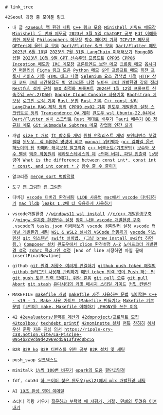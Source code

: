 <samp>
# link_tree

42Seoul 과정 중 모아둔 링크

- 내 글
  [42Seoul 맥 환경 세팅](https://velog.io/@junyooo/9snjed0v)
  [C++ 링크 모음](https://velog.io/@junyooo/C-%EB%A7%81%ED%81%AC%EB%AA%A8%EC%9D%8C)
  [Minishell 키워드 메모장](https://velog.io/@junyooo/Minishell)
  [Minishell 두 번째 메모장](https://velog.io/@junyooo/Minishell-%EA%B0%9C%EC%9D%B8-%EB%85%B8%ED%8A%B8)
  [2023년 3월 5일 ChatGPT 공부](https://velog.io/@junyooo/ChatGPT)
  [Fdf 이해를 위한 메모장](https://velog.io/@junyooo/fdf)
  [Philosophers 메모장](https://velog.io/@junyooo/philosophers)
  [향수 페이지 기획](https://velog.io/@junyooo/%ED%99%88%ED%8E%98%EC%9D%B4%EC%A7%80)
  [TCP/IP 메모장](https://velog.io/@junyooo/t)
  [GPTers에 올린 글 모음](https://velog.io/@junyooo/ChatGPT4-MidJourney-Eleven-labs-D-ID-%EC%97%B0%EA%B3%84%ED%95%B4%EB%B3%B4%EA%B8%B0)
  [Dart/Flutter 링크 모음](https://velog.io/@junyooo/Dart-%EB%A7%81%ED%81%AC-%EB%AA%A8%EC%9D%8C)
  [Dart/Flutter 메모](https://velog.io/@junyooo/Flutter-Dart-%EB%A9%94%EB%AA%A8)
  [2023년 6월 10일](https://velog.io/@junyooo/GPTers-%EB%A7%81%ED%81%AC-%EB%AA%A8%EC%9D%8C)
  [2023년 7월 31일 LangChain 이해해보기](https://velog.io/@junyooo/LangChain)
  [MongoDB 삽질](https://velog.io/@junyooo/MongoDB-7.0-%EC%84%A4%EC%B9%98-%EC%82%BD%EC%A7%88)
  [2023년 10월 9일 GPT 신속주입 프롬프트](https://velog.io/@junyooo/GPT-%ED%95%B4%ED%82%B9)
  [CPP05](https://velog.io/@junyooo/cpp05-%EB%A9%94%EB%AA%A8)
  [CPP06](https://velog.io/@junyooo/Cpp06)
  [Inception 메모장](https://velog.io/@junyooo/inception)
  [IRC 메모장](https://velog.io/@junyooo/IRC)
  [프론트엔드 보안 메모](https://velog.io/@junyooo/%EB%B3%B4%EC%95%88)
  [크롤링 메모](https://velog.io/@junyooo/%EB%8C%80%EC%B6%A9-%ED%81%AC%EB%A1%A4%EB%A7%81)
  [옵시디언 퍼블리싱](https://velog.io/@junyooo/%EC%98%B5%EC%8B%9C%EB%94%94%EC%96%B8-%ED%8D%BC%EB%B8%94%EB%A6%AC%EC%8B%B1-%EC%9A%94%EC%95%BD)
  [Figma 링크 모음](https://velog.io/@junyooo/Figam)
  [Python 메모](https://velog.io/@junyooo/python)
  [GPT 프롬프트 메모](https://velog.io/@junyooo/GPT-%ED%94%84%EB%A1%AC%ED%94%84%ED%8A%B8-%EB%A9%94%EB%AA%A8)
  [회전 프록시 서비스 기록](https://velog.io/@junyooo/%EC%85%80%EB%A0%88%EB%8B%88%EC%9B%80-%EB%A9%94%EB%AA%A8%EC%9E%A5)
  [HTML 태그 나열](https://velog.io/@junyooo/HTML-%ED%83%9C%EA%B7%B8)
  [Selenium 요소 검색법 나열](https://velog.io/@junyooo/Selenium-%EC%9A%94%EC%86%8C%EA%B2%80%EC%83%89-findelement)
  [HTTP 상태 코드](https://velog.io/@junyooo/HTTP-%EC%83%81%ED%83%9C%EC%BD%94%EB%93%9C)
  [코테 시간복잡도 별 알고리즘 나열](https://velog.io/@junyooo/%EC%BD%94%ED%85%8C-%EC%9E%85%EB%A0%A5%EC%A0%9C%ED%95%9C-%EC%95%8C%EA%B3%A0%EB%A6%AC%EC%A6%98)
  [노마드 코더 개발환경 강의 정리](https://velog.io/@junyooo/%EB%85%B8%EB%A7%88%EB%93%9C%EC%BD%94%EB%8D%94-%EA%B0%95%EC%9D%98-%EA%B0%9C%EB%B0%9C%ED%99%98%EA%B2%BD-%EC%84%A4%EC%A0%95-%EC%A0%95%EB%A6%AC)
  [Restful 설계 규칙](https://velog.io/@junyooo/Restful-%EC%84%A4%EA%B3%84-%EA%B7%9C%EC%B9%99)
  [SEO 최적화 프롬프트](https://velog.io/@junyooo/SEO-%EC%B5%9C%EC%A0%81%ED%99%94-%ED%94%84%EB%A1%AC%ED%94%84%ED%8A%B8-%ED%82%A4%EC%9B%8C%EB%93%9C)
  [2024년 1월 12일 프롬프트 신속주입 ver.2(DAN)](https://velog.io/@junyooo/DAN-version2-GPT)
  [Google Cloud Console 사용기록](https://velog.io/@junyooo/Google-Cloud-Console-%EC%82%AC%EC%9A%A9-%EA%B8%B0)
  [Bootstrap 메모장](https://velog.io/@junyooo/Bootstrap)
  [로그인 로직 기록](https://velog.io/@junyooo/%EB%A1%9C%EA%B7%B8%EC%9D%B8-%EA%B8%B0%EB%A1%9D)
  [Rust 문법](https://velog.io/@junyooo/Rust-%EB%AC%B8)
  [Rust 기록](https://velog.io/@junyooo/Rust-%EC%8B%9C%EC%9E%91)
  [C++ const 정리](https://velog.io/@junyooo/C-const-%EC%A0%95)
  [LangChain RAG 제작 정리](https://velog.io/@junyooo/LangChain-Rag-%EC%A0%9C%EC%9E%91)
  [CPP09 ex02 기록](https://velog.io/@junyooo/CPP09-ex02-%EB%A9%94%EB%AA%A8)
  [윈도우 개발환경 설정 스크립트로 정리](https://velog.io/@junyooo/%EC%9C%88%EB%8F%84%EC%9A%B0-%EA%B0%9C%EB%B0%9C-%ED%99%98%EA%B2%BD-%EC%84%A4%EC%A0%95)
  [Transendence QA 계획](https://velog.io/@junyooo/QA-%EA%B3%84%ED%9A%8D)
  [윈도우 wsl Ubuntu-22.04에서 Dart/Flutter 설치 스크립트](https://velog.io/@junyooo/Ubuntu-22.04%EC%97%90%EC%84%9C-DartFlutter-%EC%84%A4%EC%B9%98-%EB%B2%95)
  [Rust 제대로 배우기](https://velog.io/@junyooo/Rust-%EB%B0%B0%EC%9A%B0%EA%B8%B0)
  [Tauri 배우기](https://velog.io/@junyooo/Tauri-%EB%B0%B0%EC%9A%B0%EA%B8%B0)
  [DB 정규화 메모](https://velog.io/@junyooo/%EC%A0%95%EA%B7%9C%ED%99%94-%EC%9E%84%EC%8B%9C-%EB%A9%94%EB%AA%A8)
  [Git Submodule Subtree 메모](https://velog.io/@junyooo/Git-%EC%84%9C%EB%B8%8C%EB%AA%A8%EB%93%88-%EC%84%9C%EB%B8%8C%ED%8A%B8%EB%A6%AC)
  [창업형 인간 되기](https://velog.io/@junyooo/%EC%B0%BD%EC%97%85-%EB%B6%80%ED%8A%B8%EC%BA%A0%ED%94%84300-%EC%84%A0%ED%96%89%EA%B3%BC%EC%A0%95-%EB%B8%94%EB%A1%9C%EA%B7%B8-%EC%B1%8C%EB%A6%B0%EC%A7%80-1)

- 개념
  [size_t 개념](https://80000coding.oopy.io/405b810d-81b8-452e-a6f9-b1282d816ba4)
  [ft\_함수들 개념](https://velog.io/@yeunjoo121)
  [원형 연결리스트 개념](https://velog.io/@mmindoong/%EC%9E%90%EB%A3%8C%EA%B5%AC%EC%A1%B0-%EC%9B%90%ED%98%95-%EC%97%B0%EA%B2%B0-%EB%A6%AC%EC%8A%A4%ED%8A%B8-Circular-Linked-List)
  [포인터변수 헷갈릴때](https://losskatsu.github.io/programming/c-pointer/#1%ED%8F%AC%EC%9D%B8%ED%84%B0-%EA%B0%9C%EB%85%90)
  [윈도우, 맥 터미널 명령어 비교](https://haileykim2014.tistory.com/m/266)
  [manual 위키백과](https://pubs.opengroup.org/onlinepubs/9699919799.2018edition/)
  [gcc 컴파일 옵션](https://jangpd007.tistory.com/220)
  [하노이의 탑](https://shoark7.github.io/programming/algorithm/tower-of-hanoi)
  [카메라 왜곡보정 알고리즘](https://darkpgmr.tistory.com/31?category=460965)
  [c++ 버블소트(기초문법)](https://velog.io/@heeyunkwon/%EB%B0%B1%EC%A4%80C-1377%EB%B2%88-%EB%B2%84%EB%B8%94-%EC%86%8C%ED%8A%B8)
  [보수와 보수 뺄셈](https://songios.tistory.com/12)
  [백준 작동원리](https://www.acmicpc.net/blog/view/55)
  [에라토스테네스의 체](https://blog.naver.com/PostView.naver?blogId=ndb796&logNo=221233595886&redirect=Dlog&widgetTypeCall=true&directAccess=false)
  [c언어 버퍼, 파일 입출력](https://m.blog.naver.com/PostView.naver?isHttpsRedirect=true&blogId=paydma&logNo=50179473286)
  [ls명령어](https://grace8snorlax.tistory.com/entry/%EB%A6%AC%EB%88%85%EC%8A%A4-%EB%AA%85%EB%A0%B9%EC%96%B4-ls)
  [What is the difference between const int*, const int * const, and int const \* ?](https://stackoverflow.com/questions/1143262/what-is-the-difference-between-const-int-const-int-const-and-int-const/31331389#31331389)
  [함수 줄 수 줄이기](https://80000coding.notion.site/6091c00f7d4f42ef89dda27912e2e125)

- 알고리즘
  [merge_sort 병합정렬](https://velog.io/@jeus/Baekjoon-%EB%B0%B1%EC%A4%80-24060-%EC%95%8C%EA%B3%A0%EB%A6%AC%EC%A6%98-%EC%88%98%EC%97%85-%EB%B3%91%ED%95%A9-%EC%A0%95%EB%A0%AC-1-c)

- 도구
  [웹 그림판](https://shin0343.github.io/DrawingBoard_JS/)
  [웹 그림판](https://paint.sumo.app)

- 디버깅
  [vscode 디버깅 환경세팅](https://jhnyang.tistory.com/430)
  [LLDB 사용법](https://eunbin00.tistory.com/83)
  [mac에서 vscode 디버깅하기](https://velog.io/@hye0n/Mac-%ED%99%98%EA%B2%BD-vscode-%EC%97%90%EC%84%9C-C%EC%96%B8%EC%96%B4-%EA%B0%9C%EB%B0%9C%ED%99%98%EA%B2%BD-%EC%84%B8%ED%8C%85-feat.%EB%94%94%EB%B2%84%EA%B9%85)
  [mac lldb](https://jaeseokim.dev/C/C-vscode-debugger-%EC%82%AC%EC%9A%A9%ED%95%98%EA%B8%B0/)
  [leaks 1.2배 더 유용하게 사용하기](https://80000coding.oopy.io/457f637f-b101-4f79-adc8-0ca72bd3c6f3#457f637f-b101-4f79-adc8-0ca72bd3c6f3)

- vscode개발환경
  //[windows11 wsl install](https://blog.dalso.org/article/windows-11-wsl2-%EC%84%A4%EC%B9%98%ED%95%98%EA%B8%B0)
  //[c/c++ 개발환경구축](https://rasino.tistory.com/307)
  //[mingw 설치랑 환경변수 설정](https://velog.io/@apriljade0831/CC-%EA%B0%9C%EB%B0%9C%ED%99%98%EA%B2%BD-%EC%A1%B0%EC%84%B1%EA%B8%B0)
  [암이 나을 vscode 개발환경 구축](https://velog.io/@cedongne/VSCode-Visual-Studio-Code%EC%97%90%EC%84%9C-CC-%EA%B0%9C%EB%B0%9C-%ED%99%98%EA%B2%BD-%EA%B5%AC%EC%B6%95%ED%95%98%EA%B8%B0)
  [.vscode의 tasks.json 이해해보기](https://80000coding.oopy.io/be413f48-f12d-4af1-824b-9037026349c2#be413f48-f12d-4af1-824b-9037026349c2)
  [vscode 컴파일러 설정](https://webnautes.tistory.com/1158)
  [vscode 터미널 개발환경 세팅](https://theoldface-dev.tistory.com/9)
  [WSL & WSL2 설치와 VSCode 연동하기](https://velog.io/@gidskql6671/WSL-WSL2-%EC%84%A4%EC%B9%98-VSCode-%EC%97%B0%EB%8F%99)
  [vscode 익스텐션](https://inpa.tistory.com/entry/VS-Code-%E2%8F%B1%EF%B8%8F-%EC%BD%94%EB%94%A9%EC%97%90-%EC%9C%A0%EC%9A%A9%ED%95%9C-%EB%8F%84%EA%B5%AC-%EC%B6%94%EC%B2%9C)
  [git 익스텐션](https://inpa.tistory.com/entry/VSCode-%F0%9F%92%BD-GIT-%EC%9D%B5%EC%8A%A4%ED%85%90%EC%85%98-%EC%B6%94%EC%B2%9C)
  [swift 설치법. (그냥 brew install swift 하면됨.)](https://linux-studying.tistory.com/12)
  [Composer 설치](https://www.lesstif.com/php-and-laravel/php-composer-23757293.html)
  [윈도우에서 clion 환경설정 A-Z](https://nahwasa.com/entry/%EA%B0%9C%EB%B0%9C%EC%9E%90-%EC%9C%88%EB%8F%84%EC%9A%B0-%EC%84%B8%ED%8C%85-WSL-%EC%84%9C%EB%B8%8C-%EB%A6%AC%EB%88%85%EC%8A%A4-IntelliJ-vscode-git-%EB%93%B1)
  [노마드코더 개발환경 설정](https://nomadcoders.co/windows-setup-for-developers/lobby?utm_source=free_course&utm_campaign=windows-setup-for-developers&utm_medium=site)
  [zshrc 플러그인 설정](https://richwind.co.kr/208)
  [End of line 저장하면 파일 끝에 insertFinalNewline]

- github
  [git 원격 저장소 여러개 연결하기](https://blog.nobletuna.com/2019/07/02/git1/)
  [github push token 해결법](https://hyeo-noo.tistory.com/184)
  [github 플러그인 사용해 관리하기](https://vscode.tistory.com/entry/Git-Project-Manager)
  [매번 token 입력 없이 Push 하는 법](https://velog.io/@danbibibi/Github-token-%EC%9E%85%EB%A0%A5-%EC%97%86%EC%9D%B4-Push)
  [git push 토큰 입력 없애기. 위랑 같음](https://tomatohj.tistory.com/20)
  [git pull 오류](https://eocoding.tistory.com/64)
  [git pull Abort](https://goddaehee.tistory.com/253)
  [git stash](https://gmlwjd9405.github.io/2018/05/18/git-stash.html)
  [유다시티의 커밋 메시지 스타일 가이드](https://velog.io/@shin6403/Git-git-%EC%BB%A4%EB%B0%8B-%EC%BB%A8%EB%B2%A4%EC%85%98-%EC%84%A4%EC%A0%95%ED%95%98%EA%B8%B0)
  [커밋 컨벤션](https://techblog-hyunjun.tistory.com/21)

- MAKEFILE
  [makefile 개념](https://velog.io/@t1won/Makefile-Makefile-%EA%B8%B0%EB%B3%B8)
  [makefile 자주 사용하는 문법](https://velog.io/@hidaehyunlee/Makefile-%EC%9E%90%EC%A3%BC-%EC%82%AC%EC%9A%A9%ED%95%98%EB%8A%94-%EB%AC%B8%EB%B2%95-%EC%A0%95%EB%A6%AC)
  [씹어먹는 C++ - <19 - 1. Make 사용 가이드 (Makefile 만들기)>](https://modoocode.com/311)
  [Makefile 기본 문법](https://parkgaebung.tistory.com/m/68)
  [[c언어] make, Makefile 이해하기](https://losskatsu.github.io/programming/c-make/#makefile%EC%9D%98-%EA%B5%AC%EC%84%B1-%EC%9A%94%EC%86%8C)
  [.PHONY를 쓰는 이유](https://jusths.tistory.com/226)

- 42
  [42evaluators/블랙홀 계산기](https://42evaluators.com/calculator)
  [42doproject/프로젝트 모집](https://42doproject.com/)
  [42toolbox/](https://github.com/alexandregv/42toolbox)
  [techdebt printf](https://techdebt.tistory.com/)
  [42nominette 설치](https://velog.io/@pearpearb/42Seoul-Norminette-%EC%84%A4%EC%B9%98%ED%95%98%EA%B8%B0)
  [현톨](https://velog.io/@hyuntall)
  [찬히히](https://chanhhh.tistory.com/79)
  [혜서](https://spiral-quince-c7d.notion.site/Born2beRoot-0ab5086773d5487ca435e72cab34d642)
  [우신](https://www.notion.so/cocomhwa/Born2beroot-5dcb794819304e64a44735534821be00)
  [준팍](https://junqueue.tistory.com/)
  [자윤](https://jayoon.notion.site/jayoon/42-Cadet-jayoon-a33394f88eea427c8567ccab3b5a03d6)
  [지심](https://42humans.com/interviews/16)
  [의서](https://velog.io/@_kpk0616)
  https://ripple-cry-c38.notion.site/La-Piscine-0954b2c9cb9d42969cd5a13f39c0bc55

- B2R
  [B2R ko](https://velog.io/@dogfootbirdfoot/Born2beRoot)
  [B2R 디펜스를 위한 공부](https://velog.io/@miffyking/Born2be-%EB%94%94%ED%8E%9C%EC%8A%A4%EB%A5%BC-%EC%9C%84%ED%95%9C-%EA%B3%B5%EB%B6%80)
  [B2R 설치 및 세팅](https://techdebt.tistory.com/m/18)

- push_swap
  [링크텍스트](https://www.notion.so/push_swap-c15e62229b9541d78fadec4d6aae8b50)

- minitalk
  [1%씩 100번 바꾸기](https://dc-choi.tistory.com/63)
  [epark의 도움](https://www.notion.so/minitalk-4e7fb766e6dd40e48c95281fd3bac6c8)
  [팔만코딩경](https://80000coding.oopy.io/7c97d9f5-455b-423b-843b-b16374d18804)

- fdf, cub3d
  [하 드이어 찾은 윈도우(wsl2)에서 mlx 개발환경 세팅](https://velog.io/@dhyeon/WSL2-cub3d-%EA%B0%9C%EB%B0%9C-%ED%99%98%EA%B2%BD-%EC%84%B8%ED%8C%85)

- AI
  [10초 완성 영어 이메일](https://www.10second.xyz/)

- 스터디 역량 키우기
  [질문하고 부탁할 때 저평가, 거절, 민폐의 두려움 이겨내기](https://steady-study.super.site/overcoming-fear-of-asking)

</samp>
